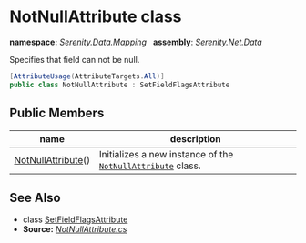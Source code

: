 # NotNullAttribute class
**namespace:** *[Serenity.Data.Mapping](../README.md#serenity.data.mapping-namespace)*   **assembly**: *[Serenity.Net.Data](../README.md)*

Specifies that field can not be null.

```csharp
[AttributeUsage(AttributeTargets.All)]
public class NotNullAttribute : SetFieldFlagsAttribute
```

## Public Members

| name | description |
| --- | --- |
| [NotNullAttribute](NotNullAttribute/NotNullAttribute.md)() | Initializes a new instance of the [`NotNullAttribute`](NotNullAttribute.md) class. |

## See Also

* class [SetFieldFlagsAttribute](SetFieldFlagsAttribute.md)
* **Source:** *[NotNullAttribute.cs](https://github.com/serenity-is/Serenity/blob/master/src/Serenity.Net.Data/Mapping/NotNullAttribute.cs)*
